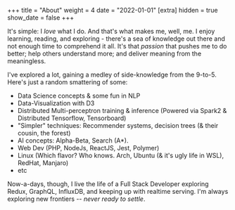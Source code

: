 +++
title = "About"
weight = 4
date = "2022-01-01"
[extra]
hidden = true
show_date = false
+++

It's simple: I _love_ what I do. And that's what makes me, well, me. I enjoy learning, reading, and exploring - there's a sea of knowledge out there and not enough time to comprehend it all. It's that _passion_ that pushes me to do better; help others understand more; and deliver meaning from the meaningless.

I've explored a lot, gaining a medley of side-knowledge from the 9-to-5. Here's just a random smattering of some:

- Data Science concepts & some fun in NLP
- Data-Visualization with D3
- Distributed Multi-perceptron training & inference (Powered via Spark2 & Distributed Tensorflow, Tensorboard)
- "Simpler" techniques: Recommender systems, decision trees (& their cousin, the forest)
- AI concepts: Alpha-Beta, Search (A\*).
- Web Dev (PHP, NodeJs, ReactJS, Jest, Polymer)
- Linux (Which flavor? Who knows. Arch, Ubuntu (& it's ugly life in WSL), RedHat, Manjaro)
- etc

Now-a-days, though, I live the life of a Full Stack Developer exploring Redux, GraphQL, InfluxDB, and keeping up with realtime serving. I'm always exploring new frontiers -- _never ready to settle_.
